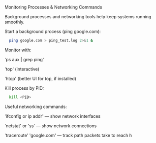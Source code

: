 Monitoring Processes & Networking Commands

 Background processes and networking tools help keep systems running smoothly.

Start a background process (ping google.com):


```bash
  ping google.com > ping_test.log 2>&1 &
```
Monitor with:

'ps aux | grep ping'

'top' (interactive)

'htop' (better UI for top, if installed)

Kill process by PID:

```bash
  kill <PID>
```
Useful networking commands:

'ifconfig or ip addr' — show network interfaces

'netstat' or 'ss' — show network connections

'traceroute' 'google.com' — track path packets take to reach h

